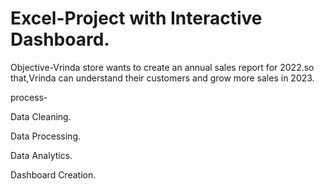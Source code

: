 # Excel-Project with Interactive Dashboard.
Objective-Vrinda store wants to create an annual sales report for 2022.so that,Vrinda can understand their customers and grow more sales in 2023.


process-


Data Cleaning.


Data Processing.


Data Analytics.


Dashboard Creation.
